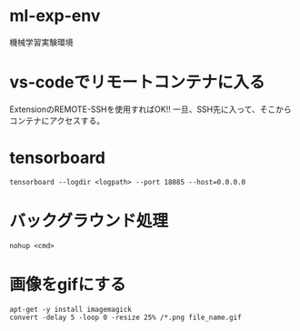 # ml-exp-env
機械学習実験環境

# vs-codeでリモートコンテナに入る

ExtensionのREMOTE-SSHを使用すればOK!!
一旦、SSH先に入って、そこからコンテナにアクセスする。

# tensorboard

```
tensorboard --logdir <logpath> --port 18085 --host=0.0.0.0
```

# バックグラウンド処理

```
nohup <cmd>
```

# 画像をgifにする

```
apt-get -y install imagemagick
convert -delay 5 -loop 0 -resize 25% /*.png file_name.gif 
```